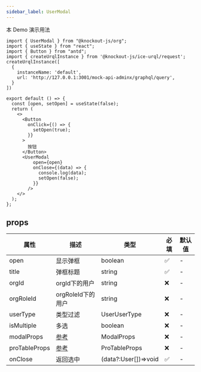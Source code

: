 ```yaml
---
sidebar_label: UserModal
---
```


本 Demo 演示用法

```tsx preview
import { UserModal } from "@knockout-js/org";
import { useState } from "react";
import { Button } from "antd";
import { createUrqlInstance } from '@knockout-js/ice-urql/request';
createUrqlInstance([
  {
    instanceName: 'default',
    url: 'http://127.0.0.1:3001/mock-api-adminx/graphql/query',
  }
])

export default () => {
  const [open, setOpen] = useState(false);
  return (
    <>
      <Button
        onClick={() => {
          setOpen(true);
        }}
      >
        按钮
      </Button>
      <UserModal
          open={open}
          onClose={(data) => {
            console.log(data);
            setOpen(false);
          }}
        />
    </>
  );
};
```

## props

| 属性          | 描述                                                          | 类型                 | 必填 | 默认值 |
| ------------- | ------------------------------------------------------------- | -------------------- | ---- | ------ |
| open          | 显示弹框                                                      | boolean              | ✅   | -      |
| title         | 弹框标题                                                      | string               | ✅   | -      |
| orgId         | orgId下的用户                                                 | string               | ❌   | -      |
| orgRoleId     | orgRoleId下的用户                                             | string               | ❌   | -      |
| userType      | 类型过滤                                                      | UserUserType         | ❌   | -      |
| isMultiple    | 多选                                                          | boolean              | ❌   | -      |
| modalProps    | [参考](https://ant.design/components/modal-cn#api)            | ModalProps           | ❌   | -      |
| proTableProps | [参考](https://procomponents.ant.design/components/table#api) | ProTableProps        | ❌   | -      |
| onClose       | 返回选中                                                      | (data?:User[])=>void | ✅   | -      |
